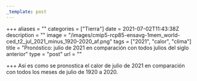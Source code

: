 ```yaml
---
_template: post
---
```




+++
aliases = ""
categories = ["Tierra"]
date = 2021-07-02T11:43:38Z
description = ""
image = "/images/cmip5-rcp85-ensavg-1mem_world-ced_t2_jul_2021_minus_1920-2020_af.png"
tags = ["2021", "calor", "clima"]
title = "Pronóstico: julio de 2021 en comparación con todos julios del siglo anterior"
type = "post"
url = ""

+++
Así es como se pronostica el calor de julio de 2021 en comparación con todos los meses de julio de 1920 a 2020.
